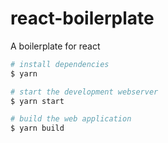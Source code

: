# react-boilerplate
A boilerplate for react

```bash
# install dependencies
$ yarn

# start the development webserver
$ yarn start

# build the web application
$ yarn build
```
